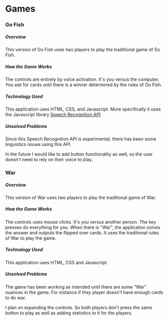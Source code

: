 # Games
### Go Fish
##### Overview
This version of Go Fish uses two players to play the traditional game of Go Fish.
##### How the Game Works
The controls are entirely by voice activation. It's you versus the computer. You ask for cards until there is a winner determined by the rules of Go Fish.
##### Technology Used
This application uses HTML, CSS, and Javascript. More specifically it uses the Javascript library [Speech Recognition API](https://developer.mozilla.org/en-US/docs/Web/API/SpeechRecognition)
##### Unsolved Problems
Since this Speech Recognition API is experimental, there has been some linguistics issues using this API.

In the future I would like to add button functionality as well, so the user doesn't need to rely on their voice to play.
### War
##### Overview
This version of War uses two players to play the traditional game of War.
##### How the Game Works
The controls uses mouse clicks. It's you versus another person. The
key presses do everything for you. When there is "War", the application solves the answer and outputs the flipped over cards. It uses the traditional rules of War to play the game.
##### Technology Used
This application uses HTML, CSS and Javascript.
##### Unsolved Problems
The game has been working as intended until there are some "War" nuances in the game. For instance if they player doesn't have enough cards to do war.

I plan on expanding the controls. So both players don't press the same button to play as well as adding statistics to it for the players. 
